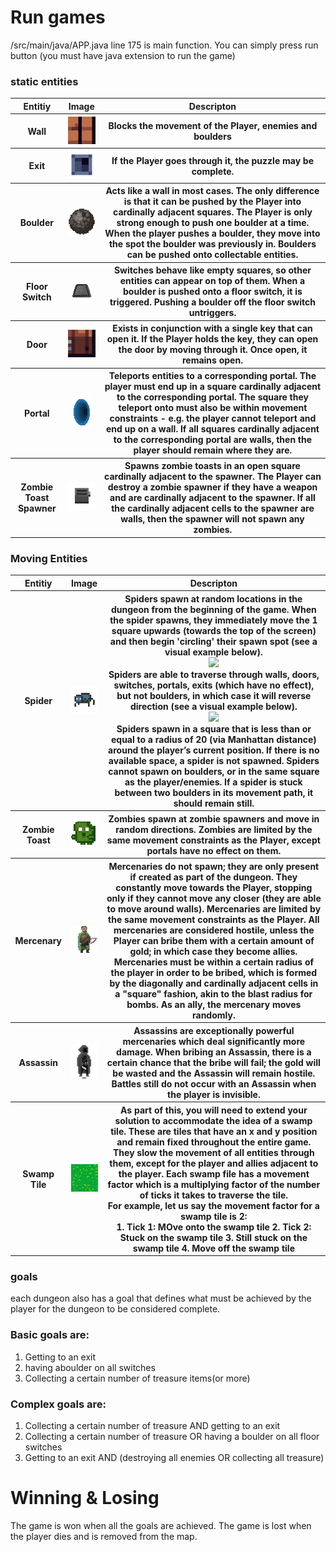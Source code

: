 # Run games

/src/main/java/APP.java
line 175 is main function.
You can simply press run button (you must have java extension to run the game)

### static entities
<table>
    <tr>
        <th>Entitiy</th>
        <th>Image</th>
        <th>Descripton</th>
    </tr>
    <tr>
        <th>Wall</th>
        <th><img src = "entitiesImg/Wall.png"></th>
        <th>Blocks the movement of the Player, enemies and boulders</th>
    </tr>
        <tr>
        <th>Exit</th>
        <th><img src = "entitiesImg/Exit.png"></th>
        <th>If the Player goes through it, the puzzle may be complete.</th>
    </tr>
        <tr>
        <th>Boulder</th>
        <th><img src = "entitiesImg/Boulder.png"></th>
        <th>Acts like a wall in most cases. The only difference is that it can be pushed by the Player into cardinally adjacent squares. The Player is only strong enough to push one boulder at a time. When the player pushes a boulder, they move into the spot the boulder was previously in. Boulders can be pushed onto collectable entities.</th>
    </tr>
        <tr>
        <th>Floor Switch</th>
        <th><img src = "entitiesImg/Floor_Switch.png"></th>
        <th>Switches behave like empty squares, so other entities can appear on top of them. When a boulder is pushed onto a floor switch, it is triggered. Pushing a boulder off the floor switch untriggers.</th>
    </tr>
        <tr>
        <th>Door</th>
        <th><img src = "entitiesImg/Door.png"></th>
        <th>Exists in conjunction with a single key that can open it. If the Player holds the key, they can open the door by moving through it. Once open, it remains open.</th>
    </tr>
        <tr>
        <th>Portal</th>
        <th><img src = "entitiesImg/Portal.png"></th>
        <th> Teleports entities to a corresponding portal. The player must end up in a square cardinally adjacent to the corresponding portal. The square they teleport onto must also be within movement constraints - e.g. the player cannot teleport and end up on a wall. If all squares cardinally adjacent to the corresponding portal are walls, then the player should remain where they are.</th>
    </tr>
        <tr>
        <th>Zombie Toast Spawner</th>
        <th><img src = "entitiesImg/Zombie_Toast_Spawner.png"></th>
        <th>Spawns zombie toasts in an open square cardinally adjacent to the spawner. The Player can destroy a zombie spawner if they have a weapon and are cardinally adjacent to the spawner. If all the cardinally adjacent cells to the spawner are walls, then the spawner will not spawn any zombies.</th>
    </tr>
</table>

### Moving Entities
<table>
    <tr>
        <th>Entitiy</th>
        <th>Image</th>
        <th>Descripton</th>
    </tr>
    <tr>
        <th>Spider</th>
        <th><img src = "entitiesImg/Spider.png"></th>
        <th>Spiders spawn at random locations in the dungeon from the beginning of the game. When the spider spawns, they immediately move the 1 square upwards (towards the top of the screen) and then begin 'circling' their spawn spot (see a visual example below).<br> 
        <img src = "entitiesImg/spider_movement1.png>"><br>
        Spiders are able to traverse through walls, doors, switches, portals, exits (which have no effect), but not boulders, in which case it will reverse direction (see a visual example below). <br>
        <img src = "entitiesImg/spider_movement2.png>"><br>
        Spiders spawn in a square that is less than or equal to a radius of 20 (via Manhattan distance) around the player’s current position. If there is no available space, a spider is not spawned. Spiders cannot spawn on boulders, or in the same square as the player/enemies. If a spider is stuck between two boulders in its movement path, it should remain still.
        </th>
    </tr>
        <tr>
        <th>Zombie Toast</th>
        <th><img src = "entitiesImg/Zombie_Toast.png"></th>
        <th>Zombies spawn at zombie spawners and move in random directions. Zombies are limited by the same movement constraints as the Player, except portals have no effect on them.</th>
    </tr>
        <tr>
        <th>Mercenary</th>
        <th><img src = "entitiesImg/Mercenary.png"></th>
        <th>Mercenaries do not spawn; they are only present if created as part of the dungeon. They constantly move towards the Player, stopping only if they cannot move any closer (they are able to move around walls). Mercenaries are limited by the same movement constraints as the Player. All mercenaries are considered hostile, unless the Player can bribe them with a certain amount of gold; in which case they become allies. Mercenaries must be within a certain radius of the player in order to be bribed, which is formed by the diagonally and cardinally adjacent cells in a "square" fashion, akin to the blast radius for bombs. As an ally,  the mercenary moves randomly.</th>
    </tr>
        <tr>
        <th>Assassin</th>
        <th><img src = "entitiesImg/Assassin.png"></th>
        <th>Assassins are exceptionally powerful mercenaries which deal significantly more damage. When bribing an Assassin, there is a certain chance that the bribe will fail; the gold will be wasted and the Assassin will remain hostile. Battles still do not occur with an Assassin when the player is invisible.</th>
    </tr>
        <tr>
        <th>Swamp Tile</th>
        <th><img src = "entitiesImg/Swamp_Tile.png"></th>
        <th>As part of this, you will need to extend your solution to accommodate the idea of a swamp tile. These are tiles that have an x and y position and remain fixed throughout the entire game. They slow the movement of all entities through them, except for the player and allies adjacent to the player. Each swamp file has a movement factor which is a multiplying factor of the number of ticks it takes to traverse the tile.<br>
        For example, let us say the movement factor for a swamp tile is 2: <br>
        1. Tick 1: MOve onto the swamp tile
        2. Tick 2: Stuck on the swamp tile
        3. Still stuck on the swamp tile
        4. Move off the swamp tile</th>
    </tr>
</table>


### goals
each dungeon also has a goal that defines what must be achieved by the player for the dungeon to be considered complete. 

### Basic goals are:
1. Getting to an exit
2. having aboulder on all switches
3. Collecting a certain number of treasure items(or more)

### Complex goals are:
1. Collecting a certain number of treasure AND getting to an exit
2. Collecting a certain number of treasure OR having a boulder on all floor switches
3. Getting to an exit AND (destroying all enemies OR collecting all treasure)

# Winning & Losing
The game is won when all the goals are achieved. The game is lost when the player dies and is removed from the map.
